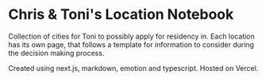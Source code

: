 # Chris & Toni's Location Notebook

Collection of cities for Toni to possibly apply for residency in. Each location has its own page, that follows a template for information to consider during the decision making process.

Created using next.js, markdown, emotion and typescript. Hosted on Vercel.
